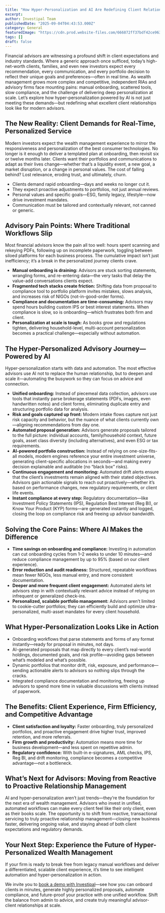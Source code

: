```yaml
---
title: "How Hyper-Personalization and AI Are Redefining Client Relationships in Wealth Management"
excerpt: 
author: Investipal Team
publishedDate: "2025-09-04T04:43:53.000Z"
category: General
featuredImage: "https://cdn.prod.website-files.com/666872ff37bdf42ce9637d77/689c31560b54b8ae6b4df67b_pexels-photo-8386440.jpeg"
tags: []
draft: false
---
```

<p>
Financial advisors are witnessing a profound shift in client expectations and industry standards. Where a generic approach once sufficed, today’s high-net-worth clients, families, and even new investors expect every recommendation, every communication, and every portfolio decision to reflect their unique goals and preferences—often in real time. As wealth management grows more complex and competitive, independent RIAs and advisory firms face mounting pains: manual onboarding, scattered tools, slow compliance, and the challenge of delivering deep personalization at scale. Let’s explore how hyper-personalization powered by AI is not just meeting these demands—but redefining what excellent client relationships look like for modern advisors.
</p>

<h2>The New Reality: Client Demands for Real-Time, Personalized Service</h2>
<p>
Modern investors expect the wealth management experience to mirror the responsiveness and personalization of the best consumer technologies. No longer is it enough to deliver a templated plan at onboarding, then revisit six or twelve months later. Clients want their portfolios and communications to adapt as their lives change—whether that’s a liquidity event, a new goal, a market disruption, or a change in personal values. The cost of falling behind? Lost relevance, eroding trust, and ultimately, churn.
</p>
<ul><li>Clients demand rapid onboarding—days and weeks no longer cut it.</li><li>They expect proactive adjustments to portfolios, not just annual reviews.</li><li>Personal values and specific goals—ESG, family legacy, lifestyle—now drive investment mandates.</li><li>Communication must be tailored and contextually relevant, not canned or generic.</li></ul>

<h2>Advisory Pain Points: Where Traditional Workflows Slip</h2>
<p>
Most financial advisors know the pain all too well: hours spent scanning and rekeying PDFs, following up on incomplete paperwork, toggling between siloed platforms for each business process. The cumulative impact isn’t just inefficiency; it’s a break in the personalized journey clients crave.
</p>
<ul><li><strong>Manual onboarding is draining:</strong> Advisors are stuck sorting statements, wrangling forms, and re-entering data—the very tasks that delay the value-add conversations clients expect.</li><li><strong>Fragmented tech stacks create friction:</strong> Shifting data from proposal to compliance tool to portfolio platform invites mistakes, slows analysis, and increases risk of NIGOs (not-in-good-order forms).</li><li><strong>Compliance and documentation are time-consuming:</strong> Advisors may spend hours building custom IPS or best interest statements. When compliance is slow, so is onboarding—which frustrates both firm and client.</li><li><strong>Personalization at scale is tough:</strong> As books grow and regulations tighten, delivering household-level, multi-account personalization becomes a practical challenge—especially without automation.</li></ul>

<h2>The Hyper-Personalized Advisory Journey—Powered by AI</h2>
<p>
Hyper-personalization starts with data and automation. The most effective advisors use AI not to replace the human relationship, but to deepen and scale it—automating the busywork so they can focus on advice and connection.
</p>
<ul><li><strong>Unified onboarding:</strong> Instead of piecemeal data collection, advisors use tools that instantly parse brokerage statements (PDFs, images, even handwritten notes) and client forms, eliminating duplicate entry and structuring portfolio data for analysis.</li><li><strong>Risk and goals captured up front:</strong> Modern intake flows capture not just risk capacity and behavior, but the nuance of what clients currently own—aligning recommendations from day one.</li><li><strong>Automated proposal generation:</strong> Advisors generate proposals tailored to the full picture: individual accounts, family/household context, future goals, asset class diversity (including alternatives), and even ESG or tax requirements.</li><li><strong>AI-powered portfolio construction:</strong> Instead of relying on one-size-fits-all models, modern engines reference your entire investment universe, generating client-specific allocations in seconds—and making every decision explainable and auditable (no “black box” risks).</li><li><strong>Continuous engagement and monitoring:</strong> Automated drift alerts ensure that the client’s investments remain aligned with their stated objectives. Advisors gain actionable signals to reach out proactively—whether it’s based on performance changes, new regulatory requirements, or client life events.</li><li><strong>Instant compliance at every step:</strong> Regulatory documentation—like Investment Policy Statements (IPS), Regulation Best Interest (Reg BI), or Know Your Product (KYP) forms—are generated instantly and logged, closing the loop on compliance risk and freeing up advisor bandwidth.</li></ul>

<h2>Solving the Core Pains: Where AI Makes the Difference</h2>
<ul><li><strong>Time savings on onboarding and compliance:</strong> Investing in automation can cut onboarding cycles from 1–2 weeks to under 10 minutes—and reduce compliance management by up to 95% (based on our client experience).</li><li><strong>Error reduction and audit readiness:</strong> Structured, repeatable workflows mean fewer NIGOs, less manual entry, and more consistent documentation.</li><li><strong>Deeper and more frequent client engagement:</strong> Automated alerts let advisors step in with contextually relevant advice instead of relying on infrequent or generalized check-ins.</li><li><strong>Personalized, scalable portfolio management:</strong> Advisors aren’t limited to cookie-cutter portfolios; they can efficiently build and optimize ultra-personalized, multi-asset mandates for every client household.</li></ul>

<h2>What Hyper-Personalization Looks Like in Action</h2>
<ul><li>Onboarding workflows that parse statements and forms of any format instantly—ready for proposal in minutes, not days.</li><li>AI-generated proposals that map directly to every client’s real-world holdings, documented goals, and risk profile—avoiding gaps between what’s modeled and what’s possible.</li><li>Dynamic portfolios that monitor drift, risk, exposure, and performance—sending actionable alerts to advisors so nothing slips through the cracks.</li><li>Integrated compliance documentation and monitoring, freeing up advisors to spend more time in valuable discussions with clients instead of paperwork.</li></ul>

<h2>The Benefits: Client Experience, Firm Efficiency, and Competitive Advantage</h2>
<ul><li><strong>Client satisfaction and loyalty:</strong> Faster onboarding, truly personalized portfolios, and proactive engagement drive higher trust, improved retention, and more referrals.</li><li><strong>Firm growth and productivity:</strong> Automation means more time for business development—and less spent on repetitive admin.</li><li><strong>Regulatory confidence:</strong> With built-in e-signatures, AML checks, IPS, Reg BI, and drift monitoring, compliance becomes a competitive advantage—not a bottleneck.</li></ul>

<h2>What’s Next for Advisors: Moving from Reactive to Proactive Relationship Management</h2>
<p>
AI and hyper-personalization aren’t just trends—they’re the foundation for the next era of wealth management. Advisors who invest in unified, automated workflows can make every client feel like their only client, even as their books scale. The opportunity is to shift from reactive, transactional servicing to truly proactive relationship management—closing new business faster, delivering ongoing value, and staying ahead of both client expectations and regulatory demands.
</p>

<h2>Your Next Step: Experience the Future of Hyper-Personalized Wealth Management</h2>
<p>
If your firm is ready to break free from legacy manual workflows and deliver a differentiated, scalable client experience, it’s time to see intelligent automation and hyper-personalization in action. 
</p>
<p>
We invite you to <a href=https://www.investipal.co/>book a demo with Investipal</a>—see how you can onboard clients in minutes, generate highly personalized proposals, automate compliance, and future-proof your practice with one unified workflow. Shift the balance from admin to advice, and create truly meaningful advisor-client relationships at scale.
</p>
